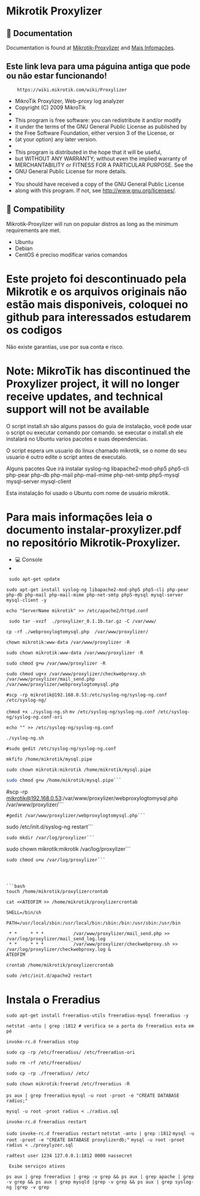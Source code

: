 # Mikrotik Proxylizer
## :blue_book: Documentation

Documentation is found at [Mikrotik-Proxylizer](https://github.com/jsilvestree/Mikrotik-Proxylizer) and [Mais Infomações](https://github.com/jsilvestree/Mikrotik-Proxylizer).
## Este link leva para uma páguina antiga que pode ou não estar funcionando!
        https://wiki.mikrotik.com/wiki/Proxylizer

                                                                           
*    MikroTik Proxylizer, Web-proxy log analyzer                           
*    Copyright (C) 2009  MikroTik                                          
*                                                                          
*    This program is free software: you can redistribute it and/or modify  
*    it under the terms of the GNU General Public License as published by  
*    the Free Software Foundation, either version 3 of the License, or     
*    (at your option) any later version.                                    
*                                                                           
*    This program is distributed in the hope that it will be useful,        
*    but WITHOUT ANY WARRANTY; without even the implied warranty of         
*    MERCHANTABILITY or FITNESS FOR A PARTICULAR PURPOSE.  See the          
*    GNU General Public License for more details.                           
*                                                                           
*    You should have received a copy of the GNU General Public License      
*    along with this program.  If not, see <http://www.gnu.org/licenses/>.  
## :penguin: Compatibility

Mikrotik-Proxylizer will run on popular distros as long as the minimum requirements are met.

* Ubuntu
* Debian
* CentOS é preciso modificar varios comandos                                                                            

# Este projeto foi descontinuado pela Mikrotik e os arquivos originais não estão mais disponiveis,  coloquei no github para interessados estudarem os codigos 
Não existe garantias, use por sua conta e risco.

# Note: MikroTik has discontinued the Proxylizer project, it will no longer receive updates, and technical support will not be available



O script install.sh são alguns passos do guia de instalação, você pode usar o script ou executar comando por comando.
se executar o install.sh ele instalará no Ubuntu varios pacotes e suas dependencias.

O script espera um usuario do linux chamado mikrotik, se o nome do seu usuario é outro edite o script antes de executalo.

Alguns pacotes Que irá instalar
syslog-ng 
libapache2-mod-php5
php5-cli 
php-pear
php-db 
php-mail 
php-mail-mime 
php-net-smtp
php5-mysql 
mysql-server
mysql-client

Esta instalação foi usado o Ubuntu com nome de usuário mikrotik.

# Para mais informações leia o documento instalar-proxylizer.pdf no repositório Mikrotik-Proxylizer.
* :computer: Console
* 
``` sudo apt-get update```

``` sudo apt-get install syslog-ng libapache2-mod-php5 php5-cli php-pear php-db php-mail php-mail-mime php-net-smtp php5-mysql mysql-server mysql-client -y ```

``` echo "ServerName mikrotik" >> /etc/apache2/httpd.conf ```

``` sudo tar -xvzf  ./proxylizer_0.1.1b.tar.gz -C /var/www/```

```cp -rf ./webproxylogtomysql.php  /var/www/proxylizer/```

```chown mikrotik:www-data /var/www/proxylizer -R ```

```sudo chown mikrotik:www-data /var/www/proxylizer -R ```

```sudo chmod g+w /var/www/proxylizer -R```

```sudo chmod ug+x /var/www/proxylizer/checkwebproxy.sh /var/www/proxylizer/mail_send.php /var/www/proxylizer/webproxylogtomysql.php```

```#scp -rp mikrotik@192.168.0.53:/etc/syslog-ng/syslog-ng.conf /etc/syslog-ng/```

```chmod +x ./syslog-ng.sh```
```mv /etc/syslog-ng/syslog-ng.conf /etc/syslog-ng/syslog-ng.conf-ori```

```echo "" >> /etc/syslog-ng/syslog-ng.conf```

```./syslog-ng.sh```

```#sudo gedit /etc/syslog-ng/syslog-ng.conf ```

```mkfifo /home/mikrotik/mysql.pipe```

```sudo chown mikrotik:mikrotik /home/mikrotik/mysql.pipe```

```bash
sudo chmod g+w /home/mikrotik/mysql.pipe```

```
#scp -rp mikrotik@192.168.0.53:/var/www/proxylizer/webproxylogtomysql.php /var/www/proxylizer/```


```
#gedit /var/www/proxylizer/webproxylogtomysql.php```

```
sudo /etc/init.d/syslog-ng restart```


```
sudo mkdir /var/log/proxylizer```

```
sudo chown mikrotik:mikrotik /var/log/proxylizer```

```
sudo chmod u+w /var/log/proxylizer```




```bash
touch /home/mikrotik/proxylizercrontab

cat <<ATEOFIM >> /home/mikrotik/proxylizercrontab 

SHELL=/bin/sh

PATH=/usr/local/sbin:/usr/local/bin:/sbin:/bin:/usr/sbin:/usr/bin

 * *     * * *           /var/www/proxylizer/mail_send.php >> /var/log/proxylizer/mail_send_log.log
 * *     * * *           /var/www/proxylizer/checkwebproxy.sh >> /var/log/proxylizer/checkwebproxy.log &
ATEOFIM

```
```crontab /home/mikrotik/proxylizercrontab```

```sudo /etc/init.d/apache2 restart```
# Instala o Freradius

```sudo apt-get install freeradius-utils freeradius-mysql freeradius -y```


```netstat -antu | grep :1812 # verifica se a porta do freeradius esta em pé```

```invoke-rc.d freeradius stop```

```sudo cp -rp /etc/freeradius/ /etc/freeradius-ori```

```sudo rm -rf /etc/freeradius/```

```sudo cp -rp ./freeradius/ /etc/```

```sudo chown mikrotik:freerad /etc/freeradius -R ```

```ps aux | grep freeradius```
```mysql -u root -proot -e "CREATE DATABASE radius;"```

```mysql -u root -proot radius < ./radius.sql```

```invoke-rc.d freeradius restart```

```sudo invoke-rc.d freeradius restart```
```netstat -antu | grep :1812```
```mysql -u root -proot -e "CREATE DATABASE proxylizerdb;"```
```mysql -u root -proot radius < ./proxylyzer.sql```

```radtest user 1234 127.0.0.1:1812 0000 nassecret```

``` Exibe serviços ativos```

```ps aux | grep freeradius | grep -v grep && ps aux | grep apache | grep -v grep && ps aux | grep mysqld |grep -v grep && ps aux | grep syslog-ng |grep -v grep```
